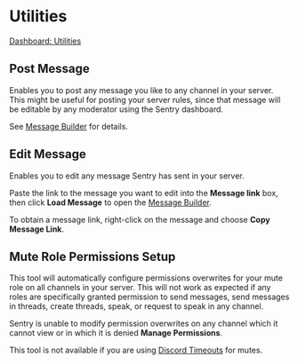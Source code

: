 # Utilities

[Dashboard: Utilities](https://sentrybot.gg/guilds/_/utilities)

## Post Message

<RequiredPermissions :channel="['View Channel', 'Send Messages', 'Embed Links']" />

Enables you to post any message you like to any channel in your server. This might be useful for posting your server
rules, since that message will be editable by any moderator using the Sentry dashboard.

See [Message Builder](./messagebuilder.md) for details.

## Edit Message

Enables you to edit any message Sentry has sent in your server.

Paste the link to the message you want to edit into the **Message link** box, then click **Load Message** to open the
[Message Builder](./messagebuilder.md).

To obtain a message link, right-click on the message and choose **Copy Message Link**.

## Mute Role Permissions Setup

<RequiredPermissions :role="['Manage Roles']" />

This tool will automatically configure permissions overwrites for your mute role on all channels in your server. This
will not work as expected if any roles are specifically granted permission to send messages, send messages in threads,
create threads, speak, or request to speak in any channel.

Sentry is unable to modify permission overwrites on any channel which it cannot view or in which it is denied
**Manage Permissions**.

This tool is not available if you are using [Discord Timeouts](./commands.md#discord-timeouts) for mutes.
